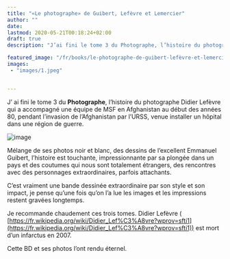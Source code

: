 ```yaml
---
title: "«Le photographe» de Guibert, Lefèvre et Lemercier"
author: ""
date: 
lastmod: 2020-05-21T00:18:24+02:00
draft: true
description: "J’ai fini le tome 3 du Photographe, l’histoire du photographe Didier Lefèvre qui a accompagné une équipe de MSF en Afghanistan au début des…"

featured_image: "/fr/books/le-photographe-de-guibert-lefèvre-et-lemercier/images/1.jpeg" 
images:
 - "images/1.jpeg"


---
```


J’
ai fini le tome 3 du **Photographe**, l’histoire du photographe Didier Lefèvre qui a accompagné une équipe de MSF en Afghanistan au début des années 80, pendant l’invasion de l’Afghanistan par l’URSS, venue installer un hôpital dans une région de guerre.




![image](images/1.jpeg#layoutTextWidth)



Mélange de ses photos noir et blanc, des dessins de l’excellent Emmanuel Guibert, l’histoire est touchante, impressionnante par sa plongée dans un pays et des coutumes qui nous sont totalement étrangers, des rencontres avec des personnages extraordinaires, parfois attachants.

C’est vraiment une bande dessinée extraordinaire par son style et son impact, je pense qu’une fois qu’on l’a lue les images et les impressions restent gravées longtemps. 

Je recommande chaudement ces trois tomes. Didier Lefèvre (  
[https://fr.wikipedia.org/wiki/Didier_Lef%C3%A8vre?wprov=sfti1](https://fr.wikipedia.org/wiki/Didier_Lef%C3%A8vre?wprov=sfti1)) est mort d’un infarctus en 2007. 

Cette BD et ses photos l’ont rendu éternel.
